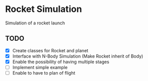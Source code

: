 # Rocket Simulation

Simulation of a rocket launch

## TODO
- [x] Create classes for Rocket and planet
- [x] Interface with N-Body Simulation (Make Rocket inherit of Body)
- [x] Enable the possibility of having multiple stages
- [ ] Implement simple example
- [ ] Enable to have to plan of flight